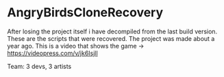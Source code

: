 # AngryBirdsCloneRecovery

After losing the project itself i have decompiled from the last build version.
These are the scripts that were recovered. 
The project was made about a year ago.
This is a video that shows the game ->
https://videopress.com/v/jk6Isjll

Team: 3 devs, 3 artists
